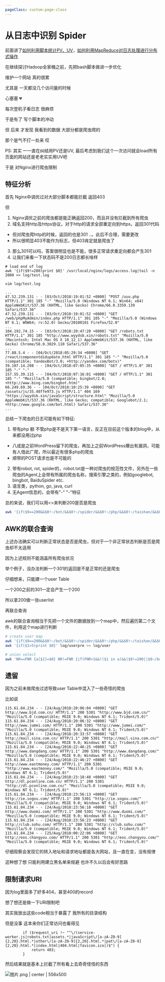 ```yaml
---
pageClass: custom-page-class
---
```


# 从日志中识别 Spider

前面讲了[如何利用脚本统计PV、UV](/other/pv.md)，[如何利用MapReduce对日志处理进行分布式操作](/other/mapreduce.md)

在继续探讨Hadoop全家桶之前，先把bash脚本做进一步优化

维护一个网站 真的很累

尤其是 一天都没几个访问量的时候

心塞塞 💔

每次登机子看日志 很麻烦

于是有了 写个脚本的冲动

但 后来 才发现 我看到的数据 大部分都是爬虫爬的

那个是气不打一处来 哎

PS: 其实 一一直在纠结用PV还是UV, 最后考虑到我们这个一次访问就会load所有页面的网站还是老老实实用UV吧

于是 对Nginx进行爬虫限制

## 特征分析

首先 Nginx中调优过对大部分脚本都能拦截 返回403

但
1. Nginx调优之前的爬虫都是能正确返回200，而且并没有拦截到所有爬虫
2. 域名支持http及https协议，对于http的请求全部重定向到https，返回301代码
  * 但对爬虫爬http的时候，返回的也是301 ..。此后不合理，需要更改
  * 所以很明显403不能作为标志，但403肯定就是爬虫了
3. 那么301可以吗，答案很明显也是不能，很多正常请求重定向都会产生301
4. 让我们来看一下状态码不是200日志都长啥样

```vim
# load end of log
awk '{if($9!=200)print $0}' /usr/local/nginx/logs/access.log|tail -n 2000 >> log/test.log

vim log/test.log

...
47.52.239.131 - - [03/Oct/2018:19:01:52 +0800] "POST /uuu.php HTTP/1.1" 301 185 "-" "Mozilla/5.0 (Windows NT 6.1; Win64; x64) AppleWebKit/537.36 (KHTML, like Gecko) Chrome/66.0.3359.139 Safari/537.36"
47.52.239.131 - - [03/Oct/2018:19:01:52 +0800] "GET /web/phpMyAdmin/index.php HTTP/1.1" 301 185 "-" "Mozilla/5.0 (Windows NT 6.1; WOW64; rv:52.0) Gecko/20100101 Firefox/52.0"
...
104.192.74.15 - - [03/Oct/2018:20:47:20 +0800] "GET /robots.txt HTTP/1.1" 301 185 "http://www.wyydsb.xin/robots.txt" "Mozilla/5.0 (Macintosh; Intel Mac OS X 10_12_1) AppleWebKit/537.36 (KHTML, like Gecko) Chrome/58.0.3029.110 Safari/537.36"
...
77.88.5.4 - - [04/Oct/2018:05:29:34 +0800] "GET /react/componentdidupdate.html HTTP/1.1" 301 185 "-" "Mozilla/5.0 (compatible; YandexBot/3.0; +http://yandex.com/bots)"
39.107.14.208 - - [04/Oct/2018:07:05:35 +0800] "GET / HTTP/1.0" 301 185 "-" "-"
157.55.39.115 - - [04/Oct/2018:07:16:01 +0800] "GET / HTTP/1.1" 301 185 "-" "Mozilla/5.0 (compatible; bingbot/2.0; +http://www.bing.com/bingbot.htm)"
66.249.69.36 - - [04/Oct/2018:10:25:39 +0800] "GET /assets/js/35.48ffe973.js HTTP/1.1" 404 169 "https://wyydsb.xin/javaScript/structure.html" "Mozilla/5.0 AppleWebKit/537.36 (KHTML, like Gecko; compatible; Googlebot/2.1; +http://www.google.com/bot.html) Safari/537.36"
...
```

总结一下爬虫的日志可能有如下特征:
1. 带有php 额 不管php是不是天下第一语言，反正在目前这个版本的blog中，从来都没用过php
  * 八成是之前WordPress留下的爬虫，再加上之前WordPress爆出有漏洞，可能有人借此广爬，所以最近有很多php的爬虫
  * 顺带的POST请求也是不可能的
2. 带有robot, rot, spider的，robot.txt是一种对爬虫的规范性文件，另外在一些爬虫的Agent上会带有所属的爬虫名称，搜索引擎之类的，例如googlebot, bingbot, BaiduSpider etc.
3. 语言类，python, go, java, curl
4. 无Agent信息的，会带有"-" "-"特征

总的来说，我们可以用<>来判断200是否是爬虫
```bash
awk '{if($9==200&&$0!~/bot/&&$0!~/spider/&&$0!~/php/&&$0!~/taishan/&&$0!~/POST/&&$0!~/Verification/&&$0!~/"-" "-"/&&$0!~/Python/&&$0!~/go/&&$0!~/Go/&&$0!~/python/&&$0!~/curl/){print $1}}' $loglocal|sort | uniq -c | wc -l >> log/pv
```

## AWK的联合查询

上述办法确实可以判断正常状态是否是爬虫，但对于一个非正常状态判断是否是爬虫却不太适用

因为上述规则不能涵盖所有爬虫状况

举个例子，没办法判断一个301的返回是不是正常的还是爬虫

仔细想来，只能建一个user Table

一个200之前的301一定会产生一个200

所以拿200做一张userlist

再联合查询

awk的联合查询相当于先把一个文件的数据放到一个map中，然后遍历第二个文件，利用这个map进行判断

```bash
# create user map
awk '{if($9==200&&$0!~/bot/&&$0!~/spider/&&$0!~/php/&&$0!~/taishan/&&$0!~/POST/&&$0!~/Verification/&&$0!~/"-" "-"/&&$0!~/Python/&&$0!~/go/&&$0!~/Go/&&$0!~/python/&&$0!~/curl/){print $1}}' $loglocal|sort | uniq -c | sort -nr >> log/userpre
awk '{if($1>5)print $0}' log/userpre >> log/user

# union select
awk 'NR==FNR {a[$2]=$0} NR!=FNR {if(FNR>1&&!($1 in a)&&($9!=200||$0~/bot/||$0~/spider/||$0~/php/||$0~/taishan/||$0~/POST/||$0~/Verification/||$0~/"-" "-"/||$0~/Python/||$0~/go/||$0~/Go/||$0~/python/||$0~/curl/))print $1}' log/user $loglocal|sort | uniq -c | wc -l >> log/time
```

## 遗留

因为之前未做爬虫过滤导致user Table中混入了一些奇怪的爬虫

比如说

```vim
115.61.84.234 - - [24/Aug/2018:20:06:04 +0800] "GET http://www.bjd.com.cn/ HTTP/1.1" 200 5301 "http://www.bjd.com.cn/" "Mozilla/5.0 (compatible; MSIE 9.0; Windows NT 6.1; Trident/5.0)"
115.61.84.234 - - [24/Aug/2018:20:06:32 +0800] "GET http://www.jumei.com/ HTTP/1.1" 200 5301 "http://www.jumei.com/" "Mozilla/5.0 (compatible; MSIE 9.0; Windows NT 6.1; Trident/5.0)"
115.61.84.234 - - [24/Aug/2018:20:33:57 +0800] "GET http://mail.sina.com.cn/ HTTP/1.1" 200 5301 "http://mail.sina.com.cn/" "Mozilla/5.0 (compatible; MSIE 9.0; Windows NT 6.1; Trident/5.0)"
115.61.84.234 - - [24/Aug/2018:22:46:25 +0800] "GET http://www.dangdang.com/ HTTP/1.1" 200 5301 "http://www.dangdang.com/" "Mozilla/5.0 (compatible; MSIE 9.0; Windows NT 6.1; Trident/5.0)"
115.61.84.234 - - [24/Aug/2018:22:46:27 +0800] "GET http://www.eastmoney.com/ HTTP/1.1" 200 5301 "http://www.eastmoney.com/" "Mozilla/5.0 (compatible; MSIE 9.0; Windows NT 6.1; Trident/5.0)"
115.61.84.234 - - [24/Aug/2018:23:18:48 +0800] "GET http://dl.pconline.com.cn/ HTTP/1.1" 200 5301 "http://dl.pconline.com.cn/" "Mozilla/5.0 (compatible; MSIE 9.0; Windows NT 6.1; Trident/5.0)"
115.61.84.234 - - [24/Aug/2018:23:56:13 +0800] "GET http://ie.sogou.com/ HTTP/1.1" 200 5301 "http://ie.sogou.com/" "Mozilla/5.0 (compatible; MSIE 9.0; Windows NT 6.1; Trident/5.0)"
115.61.84.234 - - [24/Aug/2018:23:56:18 +0800] "GET http://www.duomi.com/ HTTP/1.1" 200 5301 "http://www.duomi.com/" "Mozilla/5.0 (compatible; MSIE 9.0; Windows NT 6.1; Trident/5.0)"
115.61.84.234 - - [24/Aug/2018:23:56:23 +0800] "GET http://club.sohu.com/ HTTP/1.1" 200 5301 "http://club.sohu.com/" "Mozilla/5.0 (compatible; MSIE 9.0; Windows NT 6.1; Trident/5.0)"
115.61.84.234 - - [25/Aug/2018:00:22:06 +0800] "GET http://eos.changyou.com/ HTTP/1.1" 200 5301 "http://eos.changyou.com/" "Mozilla/5.0 (compatible; MSIE 9.0; Windows NT 6.1; Trident/5.0)"
```

仔细观察会发现它的转入地址和请求地址都是各大网站，且一直在变，没有规律

这种想了想 只能利用建立黑名单来规避 也许不久以后会有好思路

## 限制请求URI

因为log里面多了好多404，甚至400的record

想了想还是做一下URI限制吧

其实我放出这些code相当于暴露了 我所有的目录结构

但是没事 这本来你们正常访问也看得见

```vim
        if ($request_uri !~ "^\/(service-worker.js|robots.txt|assets.*|javaScript\/[a-zA-Z0-9]{2,20}.html.*|other\/[a-zA-Z0-9]{2,20}.html.*|pat\/[a-zA-Z0-9]{2,20}.html.*|index.html|404.html|favicon.ico|)$") {
            return 403;
        }
```

然后结果就是基本上拦截了所有看上去奇奇怪怪的东西

![图片.png | center | 556x500](https://cdn.nlark.com/yuque/0/2018/png/104214/1540616774453-678d0d7a-ecba-40e1-bfa2-c5512e1c7809.png "")
